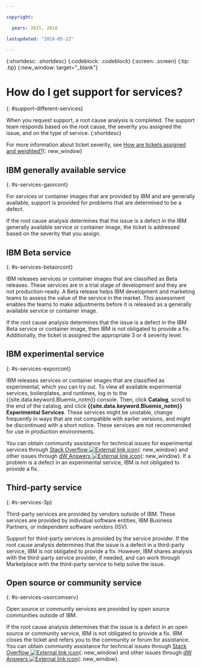 ```yaml
---

copyright:

  years: 2015, 2018

lastupdated: "2018-05-22"

---
```


{:shortdesc: .shortdesc}
{:codeblock: .codeblock}
{:screen: .screen}
{:tip: .tip}
{:new_window: target="_blank"}


# How do I get support for services?
{: #support-different-services}

When you request support, a root cause analysis is completed. The support team responds based on the root cause, the severity you assigned the issue, and on the type of service.
{:shortdesc}

For more information about ticket severity, see [How are tickets assigned and weighted?](/docs/get-support/ticketweight.html#support-ticket-severity){: new_window}

## IBM generally available service
{: #s-services-gaorcont}

For services or container images that are provided by IBM and are generally available, support is provided for problems that are determined to be a defect.

If the root cause analysis determines that the issue is a defect in the IBM generally available service or container image, the ticket is addressed based on the severity that you assign.

## IBM Beta service
{: #s-services-betaorcont}

IBM releases services or container images that are classified as Beta releases. These services are in a trial stage of development and they are not production-ready. A Beta release helps IBM development and marketing teams to assess the value of the service in the market. This assessment enables the teams to make adjustments before it is released as a generally available service or container image.

If the root cause analysis determines that the issue is a defect in the IBM Beta service or container image, then IBM is not obligated to provide a fix. Additionally, the ticket is assigned the appropriate 3 or 4 severity level.

## IBM experimental service
{: #s-services-exporcont}

IBM releases services or container images that are classified as experimental, which you can try out. To view all available experimental services, boilerplates, and runtimes, log in to the {{site.data.keyword.Bluemix_notm}} console.  Then, click **Catalog**, scroll to the end of the catalog, and click **{{site.data.keyword.Bluemix_notm}} Experimental Services**. These services might be unstable, change frequently in ways that are not compatible with earlier versions, and might be discontinued with a short notice. These services are not recommended for use in production environments.

You can obtain community assistance for technical issues for experimental services through [Stack Overflow ![External link icon](../icons/launch-glyph.svg "External link icon")](http://stackoverflow.com/questions/tagged/ibm-bluemix){: new_window} and other issues through [dW Answers ![External link icon](../icons/launch-glyph.svg "External link icon")](https://developer.ibm.com/answers/smart-spaces/12/bluemix.html){: new_window}. If a problem is a defect in an experimental service, IBM is not obligated to provide a fix.

## Third-party service
{: #s-services-3p}

Third-party services are provided by vendors outside of IBM. These services are provided by individual software entities, IBM Business Partners, or independent software vendors (ISV).

Support for third-party services is provided by the service provider. If the root cause analysis determines that the issue is a defect in a third-party service, IBM is not obligated to provide a fix. However, IBM shares analysis with the third-party service provider, if needed, and can work through Marketplace with the third-party service to help solve the issue.

## Open source or community service
{: #s-services-osorcomserv}

Open source or community services are provided by open source communities outside of IBM.

If the root cause analysis determines that the issue is a defect in an open source or community service, IBM is not obligated to provide a fix. IBM closes the ticket and refers you to the community or forum for assistance. You can obtain community assistance for technical issues through [Stack Overflow ![External link icon](../icons/launch-glyph.svg "External link icon")](http://stackoverflow.com/questions/tagged/ibm-bluemix){: new_window} and other issues through [dW Answers ![External link icon](../icons/launch-glyph.svg "External link icon")](https://developer.ibm.com/answers/smart-spaces/12/bluemix.html){: new_window}.
